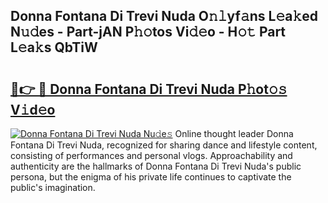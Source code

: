 ## Donna Fontana Di Trevi Nuda O𝚗𝚕yf𝚊ns L𝚎a𝚔ed N𝚞𝚍es - Part-jAN P𝚑𝚘tos Vi𝚍𝚎o - H𝚘𝚝 Part L𝚎a𝚔s QbTiW

# <h2><a href="http://kfddyjc.oniu.top/?m=Donna+Fontana+Di+Trevi+Nuda">🔗👉 🔴 Donna Fontana Di Trevi Nuda P𝚑ot𝚘𝚜 V𝚒d𝚎o</a></h2>

[![Donna Fontana Di Trevi Nuda Nu𝚍e𝚜](https://i.imgur.com/0qMVB7G.gif)](http://kfddyjc.oniu.top/?m=Donna+Fontana+Di+Trevi+Nuda)
Online thought leader Donna Fontana Di Trevi Nuda, recognized for sharing dance and lifestyle content, consisting of performances and personal vlogs. Approachability and authenticity are the hallmarks of Donna Fontana Di Trevi Nuda's public persona, but the enigma of his private life continues to captivate the public's imagination.  
